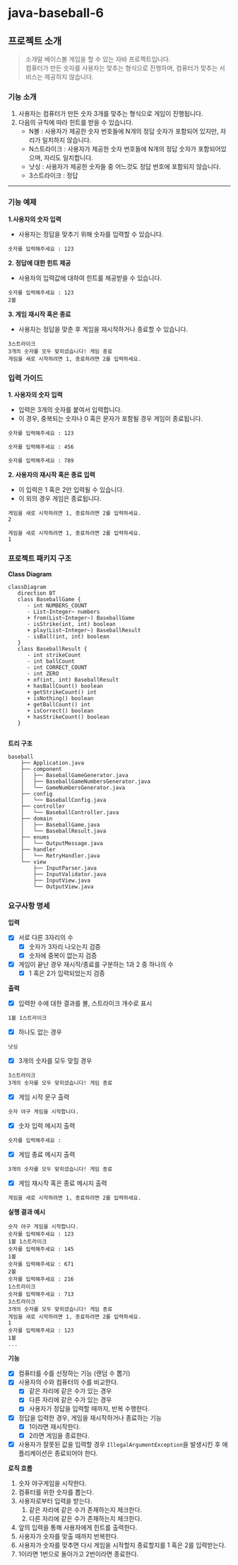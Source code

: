 # java-baseball-6


## 프로젝트 소개

> 소개말
> 베이스볼 게임을 할 수 있는 자바 프로젝트입니다.  
> 컴퓨터가 만든 숫자를 사용자는 맞추는 형식으로 진행하며, 컴퓨터가 맞추는 서비스는 제공하지 않습니다.
### 기능 소개

1. 사용자는 컴퓨터가 만든 숫자 3개를 맞추는 형식으로 게임이 진행됩니다.
2. 다음의 규칙에 따라 힌트를 받을 수 있습니다.
   - N볼 : 사용자가 제공한 숫자 번호들에 N개의 정답 숫자가 포함되어 있지만, 자리가 일치하지 않습니다.
   - N스트라이크 : 사용자가 제공한 숫자 번호들에 N개의 정답 숫자가 포함되어있으며, 자리도 일치합니다.
   - 낫싱 : 사용자가 제공한 숫자들 중 어느것도 정답 번호에 포함되지 않습니다.
   - 3스트라이크 : 정답

---

### 기능 예제

**1.사용자의 숫자 입력**

- 사용자는 정답을 맞추기 위해 숫자를 입력할 수 있습니다.

```
숫자를 입력해주세요 : 123
```

**2. 정답에 대한 힌트 제공**
- 사용자의 입력값에 대하여 힌트를 제공받을 수 있습니다.
```
숫자를 입력해주세요 : 123
2볼
```

**3. 게임 재시작 혹은 종료**
- 사용자는 정답을 맞춘 후 게임을 재시작하거나 종료할 수 있습니다.
```
3스트라이크
3개의 숫자를 모두 맞히셨습니다! 게임 종료
게임을 새로 시작하려면 1, 종료하려면 2를 입력하세요.
```

### 입력 가이드

**1. 사용자의 숫자 입력**

- 입력은 3개의 숫자를 붙여서 입력합니다.
- 이 경우, 중복되는 숫자나 0 혹은 문자가 포함될 경우 게임이 종료됩니다.

```
숫자를 입력해주세요 : 123

숫자를 입력해주세요 : 456

숫자를 입력해주세요 : 789
```

**2. 사용자의 재시작 혹은 종료 입력**
- 이 입력은 1 혹은 2만 입력될 수 있습니다.
- 이 외의 경우 게임은 종료됩니다.
```
게임을 새로 시작하려면 1, 종료하려면 2를 입력하세요.
2

게임을 새로 시작하려면 1, 종료하려면 2를 입력하세요.
1
```

### 프로젝트 패키지 구조

**Class Diagram**

```mermaid
classDiagram
   direction BT
   class BaseballGame {
      - int NUMBERS_COUNT
      - List~Integer~ numbers
      + from(List~Integer~) BaseballGame
      - isStrike(int, int) boolean
      + play(List~Integer~) BaseballResult
      - isBall(int, int) boolean
   }
   class BaseballResult {
      - int strikeCount
      - int ballCount
      - int CORRECT_COUNT
      - int ZERO
      + of(int, int) BaseballResult
      + hasBallCount() boolean
      + getStrikeCount() int
      + isNothing() boolean
      + getBallCount() int
      + isCorrect() boolean
      + hasStrikeCount() boolean
   }


```

**트리 구조**

```
baseball
    ├── Application.java
    ├── component
    │   ├── BaseballGameGenerator.java
    │   ├── BaseballGameNumbersGenerator.java
    │   └── GameNumbersGenerator.java
    ├── config
    │   └── BaseballConfig.java
    ├── controller
    │   └── BaseballController.java
    ├── domain
    │   ├── BaseballGame.java
    │   └── BaseballResult.java
    ├── enums
    │   └── OutputMessage.java
    ├── handler
    │   └── RetryHandler.java
    └── view
        ├── InputParser.java
        ├── InputValidator.java
        ├── InputView.java
        └── OutputView.java
```


### 요구사항 명세

**입력**

- [x]  서로 다른 3자리의 수
   - [x]  숫자가 3자리 나오는지 검증
   - [x]  숫자에 중복이 없는지 검증
- [x]  게임이 끝난 경우 재시작/종료를 구분하는 1과 2 중 하나의 수
   - [x]  1 혹은 2가 입력되었는지 검증

**출력**

- [x]  입력한 수에 대한 결과를 볼, 스트라이크 개수로 표시

```
1볼 1스트라이크
```

- [x]  하나도 없는 경우

```
낫싱
```

- [x]  3개의 숫자를 모두 맞힐 경우

```
3스트라이크
3개의 숫자를 모두 맞히셨습니다! 게임 종료
```

- [x]  게임 시작 문구 출력

```
숫자 야구 게임을 시작합니다.
```

- [x]  숫자 입력 메시지 출력

```
숫자를 입력해주세요 : 
```

- [x]  게임 종료 메시지 출력

```
3개의 숫자를 모두 맞히셨습니다! 게임 종료
```

- [x]  게임 재시작 혹은 종료 메시지 출력

```
게임을 새로 시작하려면 1, 종료하려면 2를 입력하세요.
```

**실행 결과 예시**

```
숫자 야구 게임을 시작합니다.
숫자를 입력해주세요 : 123
1볼 1스트라이크
숫자를 입력해주세요 : 145
1볼
숫자를 입력해주세요 : 671
2볼
숫자를 입력해주세요 : 216
1스트라이크
숫자를 입력해주세요 : 713
3스트라이크
3개의 숫자를 모두 맞히셨습니다! 게임 종료
게임을 새로 시작하려면 1, 종료하려면 2를 입력하세요.
1
숫자를 입력해주세요 : 123
1볼
...
```

**기능**

- [x]  컴퓨터를 수를 선정하는 기능 (랜덤 수 뽑기)
- [x]  사용자의 수와 컴퓨터의 수를 비교한다.
    - [x]  같은 자리에 같은 수가 있는 경우
    - [x]  다른 자리에 같은 수가 있는 경우
    - [x]  사용자가 정답을 입력할 때까지, 반복 수행한다.
- [x]  정답을 입력한 경우, 게임을 재시작하거나 종료하는 기능
    - [x]  1이라면 재시작한다.
    - [x]  2라면 게임을 종료한다.
- [x]  사용자가 잘못된 값을 입력할 경우 `IllegalArgumentException`을 발생시킨 후 애플리케이션은 종료되어야 한다.

**로직 흐름**

1. 숫자 야구게임을 시작한다.
2. 컴퓨터를 위한 숫자를 뽑는다.
3. 사용자로부터 입력을 받는다.
    1. 같은 자리에 같은 수가 존재하는지 체크한다.
    2. 다른 자리에 같은 수가 존재하는지 체크한다.
4. 앞의 입력을 통해 사용자에게 힌트를 출력한다.
5. 사용자가 숫자를 맞출 때까지 반복한다.
6. 사용자가 숫자를 맞추면 다시 게임을 시작할지 종료할지를 1 혹은 2를 입력받는다.
7. 1이라면 1번으로 돌아가고 2번이라면 종료한다.